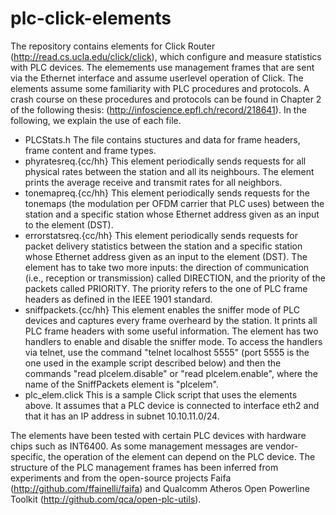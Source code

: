 # plc-click-elements

The repository contains elements for Click Router (http://read.cs.ucla.edu/click/click), which configure and measure statistics with PLC devices. The elemements use management frames that are sent via the Ethernet interface and assume userlevel operation of Click. The elements assume some familiarity with PLC procedures and protocols. A crash course on these procedures and protocols can be found in Chapter 2 of the following thesis: (http://infoscience.epfl.ch/record/218641). In the following, we explain the use of each file.

 - PLCStats.h The file contains stuctures and data for frame headers, frame content and frame types. 
 - phyratesreq.{cc/hh} This element periodically sends requests for all physical rates between the station and all its neighbours. The element prints the average receive and transmit rates for all neighbors.
 - tonemapreq.{cc/hh} This element periodically sends requests for the tonemaps (the modulation per OFDM carrier that PLC uses) between the station and a specific station whose Ethernet address given as an input to the element (DST).
 - errorstatsreq.{cc/hh} This element periodically sends requests for packet delivery statistics between the station and a specific station whose Ethernet address given as an input to the element (DST). The element has to take two more inputs: the direction of communication (i.e., reception or transmission) called DIRECTION, and the priority of the packets called PRIORITY. The priority refers to the one of PLC frame headers as defined in the IEEE 1901 standard.
 - sniffpackets.{cc/hh} This element enables the sniffer mode of PLC devices and captures every frame overheard by the station. It prints all PLC frame headers with some useful information. The element has two handlers to enable and disable the sniffer mode. To access the handlers via telnet, use the command "telnet localhost 5555" (port 5555 is the one used in the example script described below) and then the commands "read plcelem.disable" or "read plcelem.enable", where the name of the SniffPackets element is "plcelem".
 - plc_elem.click This is a sample Click script that uses the elements above. It assumes that a PLC device is connected to interface eth2 and that it has an IP address in subnet 10.10.11.0/24.

The elements have been tested with certain PLC devices with hardware chips such as INT6400. As some management messages are vendor-specific, the operation of the element can depend on the PLC device. 
The structure of the PLC management frames has been inferred from experiments and from the open-source projects Faifa (http://github.com/ffainelli/faifa) and Qualcomm Atheros Open Powerline Toolkit (http://github.com/qca/open-plc-utils).

